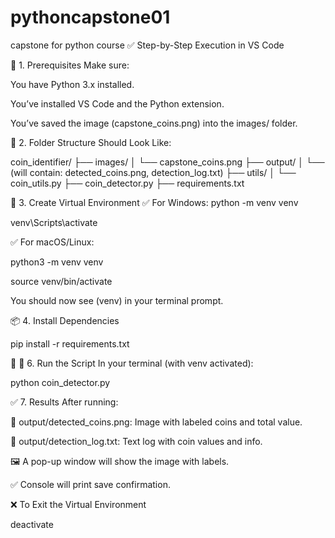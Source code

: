 # pythoncapstone01
capstone for python course
✅ Step-by-Step Execution in VS Code

🧱 1. Prerequisites
Make sure:

You have Python 3.x installed.

You’ve installed VS Code and the Python extension.

You’ve saved the image (capstone_coins.png) into the images/ folder.


📁 2. Folder Structure Should Look Like:

coin_identifier/
├── images/
│   └── capstone_coins.png
├── output/
│   └── (will contain: detected_coins.png, detection_log.txt)
├── utils/
│   └── coin_utils.py
├── coin_detector.py
├── requirements.txt

🐍 3. Create Virtual Environment
✅ For Windows:
python -m venv venv

venv\Scripts\activate

✅ For macOS/Linux:

python3 -m venv venv

source venv/bin/activate


You should now see (venv) in your terminal prompt.

📦 4. Install Dependencies

pip install -r requirements.txt

🧠 
🧪 6. Run the Script
In your terminal (with venv activated):

python coin_detector.py

✅ 7. Results
After running:

💾 output/detected_coins.png: Image with labeled coins and total value.

📄 output/detection_log.txt: Text log with coin values and info.

🖼 A pop-up window will show the image with labels.

✅ Console will print save confirmation.

❌ To Exit the Virtual Environment

deactivate
